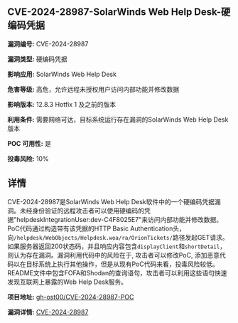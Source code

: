 ## CVE-2024-28987-SolarWinds Web Help Desk-硬编码凭据

**漏洞编号:** CVE-2024-28987

**漏洞类型:** 硬编码凭据

**影响应用:** SolarWinds Web Help Desk

**危害等级:** 高危，允许远程未授权用户访问内部功能并修改数据

**影响版本:** 12.8.3 Hotfix 1 及之前的版本

**利用条件:** 需要网络可达，目标系统运行存在漏洞的SolarWinds Web Help Desk版本

**POC 可用性:** 是

**投毒风险:** 10%

## 详情

CVE-2024-28987是SolarWinds Web Help Desk软件中的一个硬编码凭据漏洞。未经身份验证的远程攻击者可以使用硬编码的凭据"helpdeskIntegrationUser:dev-C4F8025E7"来访问内部功能并修改数据。PoC代码通过构造带有该凭据的HTTP Basic Authentication头，向`/helpdesk/WebObjects/Helpdesk.woa/ra/OrionTickets/`路径发起GET请求。如果服务器返回200状态码，并且响应内容包含`displayClient`和`shortDetail`，则认为存在漏洞。漏洞利用代码中的风险在于, 攻击者可以修改PoC, 添加恶意代码以在目标系统上执行其他操作，但是从现有PoC代码来看，投毒风险较低。 README文件中包含FOFA和Shodan的查询语句，攻击者可以利用这些语句快速发现互联网上暴露的Web Help Desk服务。

**项目地址:** [gh-ost00/CVE-2024-28987-POC](https://github.com/gh-ost00/CVE-2024-28987-POC)

**漏洞详情:** [CVE-2024-28987](https://nvd.nist.gov/vuln/detail/CVE-2024-28987)